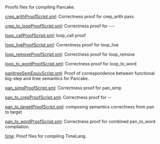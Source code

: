Proofs files for compiling Pancake.

[crep_arithProofScript.sml](crep_arithProofScript.sml):
Correctness proof for crep_arith pass

[crep_to_loopProofScript.sml](crep_to_loopProofScript.sml):
Correctness proof for ---

[loop_callProofScript.sml](loop_callProofScript.sml):
loop_call proof

[loop_liveProofScript.sml](loop_liveProofScript.sml):
Correctness proof for loop_live

[loop_removeProofScript.sml](loop_removeProofScript.sml):
Correctness proof for loop_remove

[loop_to_wordProofScript.sml](loop_to_wordProofScript.sml):
Correctness proof for loop_to_word

[panItreeSemEquivScript.sml](panItreeSemEquivScript.sml):
Proof of correspondence between functional big-step
and itree semantics for Pancake.

[pan_simpProofScript.sml](pan_simpProofScript.sml):
Correctness proof for pan_simp

[pan_to_crepProofScript.sml](pan_to_crepProofScript.sml):
Correctness proof for --

[pan_to_targetProofScript.sml](pan_to_targetProofScript.sml):
composing semantics correctness from pan to target

[pan_to_wordProofScript.sml](pan_to_wordProofScript.sml):
Correctness proof for combined pan_to_word compilation.

[time](time):
Proof files for compiling TimeLang.

